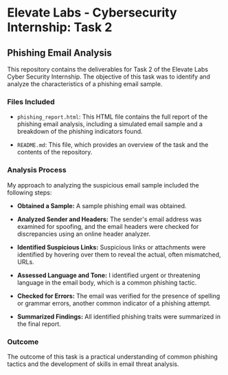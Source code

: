 # Elevate Labs - Cybersecurity Internship: Task 2



## Phishing Email Analysis



This repository contains the deliverables for Task 2 of the Elevate Labs Cyber Security Internship. The objective of this task was to identify and analyze the characteristics of a phishing email sample.



### Files Included



* `phishing_report.html`: This HTML file contains the full report of the phishing email analysis, including a simulated email sample and a breakdown of the phishing indicators found.

* `README.md`: This file, which provides an overview of the task and the contents of the repository.



### Analysis Process



My approach to analyzing the suspicious email sample included the following steps:



* **Obtained a Sample:** A sample phishing email was obtained.

* **Analyzed Sender and Headers:** The sender's email address was examined for spoofing, and the email headers were checked for discrepancies using an online header analyzer.

* **Identified Suspicious Links:** Suspicious links or attachments were identified by hovering over them to reveal the actual, often mismatched, URLs.

* **Assessed Language and Tone:** I identified urgent or threatening language in the email body, which is a common phishing tactic.

* **Checked for Errors:** The email was verified for the presence of spelling or grammar errors, another common indicator of a phishing attempt.

* **Summarized Findings:** All identified phishing traits were summarized in the final report.



### Outcome



The outcome of this task is a practical understanding of common phishing tactics and the development of skills in email threat analysis.



